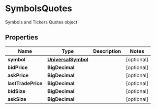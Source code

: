 

# SymbolsQuotes

Symbols and Tickers Quotes object

## Properties

| Name | Type | Description | Notes |
|------------ | ------------- | ------------- | -------------|
|**symbol** | [**UniversalSymbol**](UniversalSymbol.md) |  |  [optional] |
|**bidPrice** | **BigDecimal** |  |  [optional] |
|**askPrice** | **BigDecimal** |  |  [optional] |
|**lastTradePrice** | **BigDecimal** |  |  [optional] |
|**bidSize** | **BigDecimal** |  |  [optional] |
|**askSize** | **BigDecimal** |  |  [optional] |



